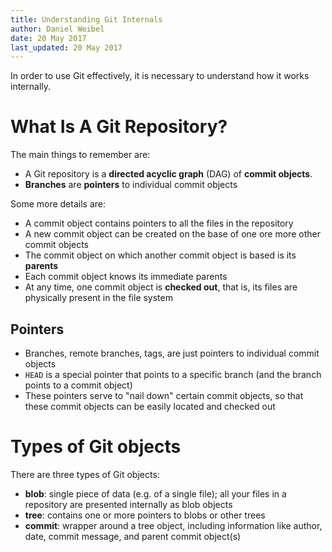 ```yaml
---
title: Understanding Git Internals
author: Daniel Weibel
date: 20 May 2017
last_updated: 20 May 2017
---
```


In order to use Git effectively, it is necessary to understand how it works internally.

# What Is A Git Repository?

The main things to remember are:

- A Git repository is a **directed acyclic graph** (DAG) of **commit objects**.
- **Branches** are **pointers** to individual commit objects

Some more details are:

- A commit object contains pointers to all the files in the repository
- A new commit object can be created on the base of one ore more other commit objects
- The commit object on which another commit object is based is its **parents**
- Each commit object knows its immediate parents
- At any time, one commit object is **checked out**, that is, its files are physically present in the file system

## Pointers

- Branches, remote branches, tags, are just pointers to individual commit objects
- `HEAD` is a special pointer that points to a specific branch (and the branch points to a commit object)
- These pointers serve to "nail down" certain commit objects, so that these commit objects can be easily located and checked out

# Types of Git objects

There are three types of Git objects:

- **blob**: single piece of data (e.g. of a single file); all your files in a repository are presented internally as blob objects
- **tree**: contains one or more pointers to blobs or other trees
- **commit**: wrapper around a tree object, including information like author, date, commit message, and parent commit object(s)

